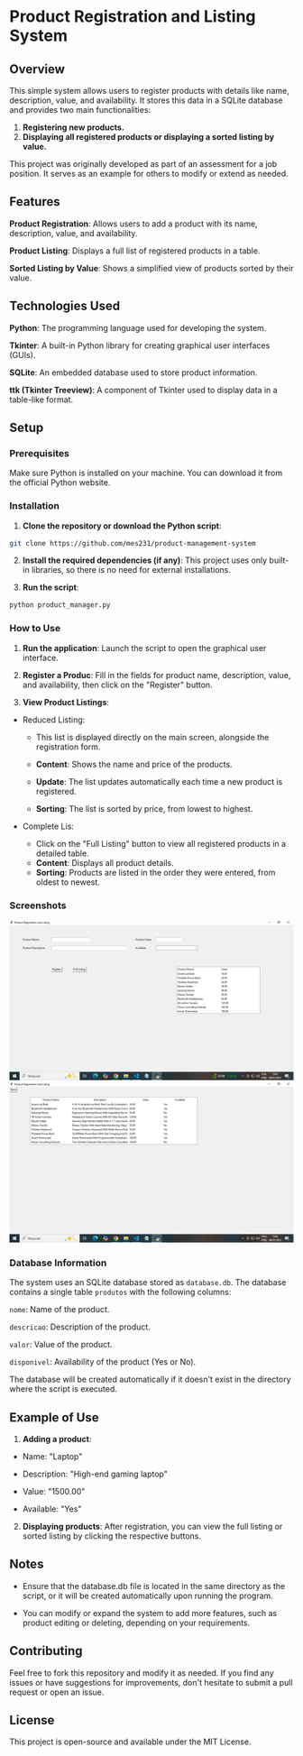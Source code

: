 # Product Registration and Listing System
## Overview
This simple system allows users to register products with details like name, description, value, and availability. It stores this data in a SQLite database and provides two main functionalities:

1. **Registering new products.**
2. **Displaying all registered products or displaying a sorted listing by value.**

This project was originally developed as part of an assessment for a job position. It serves as an example for others to modify or extend as needed.

## Features
**Product Registration**: Allows users to add a product with its name, description, value, and availability.

**Product Listing**: Displays a full list of registered products in a table.

**Sorted Listing by Value**: Shows a simplified view of products sorted by their value.

## Technologies Used
**Python**: The programming language used for developing the system.

**Tkinter**: A built-in Python library for creating graphical user interfaces (GUIs).

**SQLite**: An embedded database used to store product information.

**ttk (Tkinter Treeview)**: A component of Tkinter used to display data in a table-like format.

## Setup
### Prerequisites
Make sure Python is installed on your machine. You can download it from the official Python website.

### Installation
1. **Clone the repository or download the Python script**:

  ```bash
  git clone https://github.com/mes231/product-management-system
```
2. **Install the required dependencies (if any)**: This project uses only built-in libraries, so there is no need for external installations.

3. **Run the script**:
  ```bash
  python product_manager.py
```
### How to Use
1. **Run the application**: Launch the script to open the graphical user interface.

2. **Register a Produc**: Fill in the fields for product name, description, value, and availability, then click on the "Register" button.
3. **View Product Listings**:
  * Reduced Listing:
     
    * This list is displayed directly on the main screen, alongside the registration form.
     
    * **Content**: Shows the name and price of the products.
     
    * **Update**: The list updates automatically each time a new product is registered.
     
    * **Sorting**: The list is sorted by price, from lowest to highest.
   
  * Complete Lis:
     
    * Click on the "Full Listing" button to view all registered products in a detailed table.
    * **Content**: Displays all product details.
    * **Sorting**: Products are listed in the order they were entered, from oldest to newest.
  
### Screenshots
![Image unavailable](images/image01.png)
![Image unavailable](images/image02.png)


### Database Information
The system uses an SQLite database stored as ```database.db```. The database contains a single table ```produtos``` with the following columns:

  ```nome```: Name of the product.

  ````descricao````: Description of the product.
  
  ````valor````: Value of the product.
  
  ````disponivel````: Availability of the product (Yes or No).
  
The database will be created automatically if it doesn't exist in the directory where the script is executed.

## Example of Use
1. **Adding a product**:

  * Name: "Laptop"
  
  * Description: "High-end gaming laptop"
  
  * Value: "1500.00"
  
  * Available: "Yes"
  
2. **Displaying products**: After registration, you can view the full listing or sorted listing by clicking the respective buttons.

## Notes
  * Ensure that the database.db file is located in the same directory as the script, or it will be created automatically upon running the program.
    
  * You can modify or expand the system to add more features, such as product editing or deleting, depending on your requirements.
  
## Contributing
Feel free to fork this repository and modify it as needed. If you find any issues or have suggestions for improvements, don't hesitate to submit a pull request or open an issue.

## License
This project is open-source and available under the MIT License.
